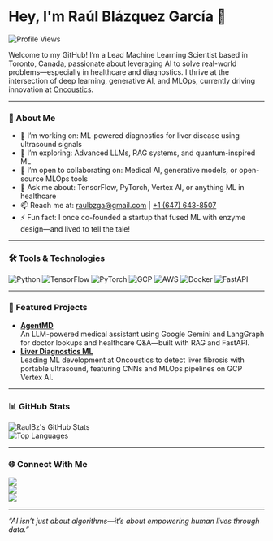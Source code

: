 # Hey, I'm Raúl Blázquez García 👋

![Profile Views](https://komarev.com/ghpvc/?username=RaulBz&label=Profile+Views&color=blueviolet)

Welcome to my GitHub! I’m a Lead Machine Learning Scientist based in Toronto, Canada, passionate about leveraging AI to solve real-world problems—especially in healthcare and diagnostics. I thrive at the intersection of deep learning, generative AI, and MLOps, currently driving innovation at [Oncoustics](https://oncoustics.com/).

---

### 🌟 About Me
- 🔭 I’m working on: ML-powered diagnostics for liver disease using ultrasound signals
- 🌱 I’m exploring: Advanced LLMs, RAG systems, and quantum-inspired ML
- 👯 I’m open to collaborating on: Medical AI, generative models, or open-source MLOps tools
- 💬 Ask me about: TensorFlow, PyTorch, Vertex AI, or anything ML in healthcare
- 📫 Reach me at: [raulbzga@gmail.com](mailto:raulbzga@gmail.com) | [+1 (647) 643-8507](tel:+16476438507)
- ⚡ Fun fact: I once co-founded a startup that fused ML with enzyme design—and lived to tell the tale!

---

### 🛠️ Tools & Technologies
![Python](https://img.shields.io/badge/-Python-3776AB?style=flat&logo=python&logoColor=white)
![TensorFlow](https://img.shields.io/badge/-TensorFlow-FF6F00?style=flat&logo=tensorflow&logoColor=white)
![PyTorch](https://img.shields.io/badge/-PyTorch-EE4C2C?style=flat&logo=pytorch&logoColor=white)
![GCP](https://img.shields.io/badge/-GCP-4285F4?style=flat&logo=google-cloud&logoColor=white)
![AWS](https://img.shields.io/badge/-AWS-232F3E?style=flat&logo=amazon-aws&logoColor=white)
![Docker](https://img.shields.io/badge/-Docker-2496ED?style=flat&logo=docker&logoColor=white)
![FastAPI](https://img.shields.io/badge/-FastAPI-009688?style=flat&logo=fastapi&logoColor=white)
<!-- Add more from your stack as needed -->

---

### 🚀 Featured Projects
- **[AgentMD](https://github.com/RaulBz/AgentMD)**  
  An LLM-powered medical assistant using Google Gemini and LangGraph for doctor lookups and healthcare Q&A—built with RAG and FastAPI.
- **[Liver Diagnostics ML](https://github.com/RaulBz)**  
  Leading ML development at Oncoustics to detect liver fibrosis with portable ultrasound, featuring CNNs and MLOps pipelines on GCP Vertex AI.

---

### 📊 GitHub Stats
![RaulBz's GitHub Stats](https://github-readme-stats.vercel.app/api?username=RaulBz&show_icons=true&theme=radical)  
![Top Languages](https://github-readme-stats.vercel.app/api/top-langs/?username=RaulBz&layout=compact&theme=radical)

---

### 🌐 Connect With Me
[<img src="https://img.shields.io/badge/-LinkedIn-0077B5?style=flat&logo=linkedin&logoColor=white" />](https://linkedin.com/in/raul-blazquez-garcia)  
[<img src="https://img.shields.io/badge/-Email-D14836?style=flat&logo=gmail&logoColor=white" />](mailto:raulbzga@gmail.com)  
[<img src="https://img.shields.io/badge/-GitHub-181717?style=flat&logo=github&logoColor=white" />](https://github.com/RaulBz)

---

*“AI isn’t just about algorithms—it’s about empowering human lives through data.”*
